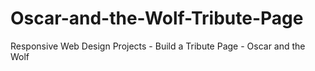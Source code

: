 # Oscar-and-the-Wolf-Tribute-Page
Responsive Web Design Projects - Build a Tribute Page - Oscar and the Wolf
